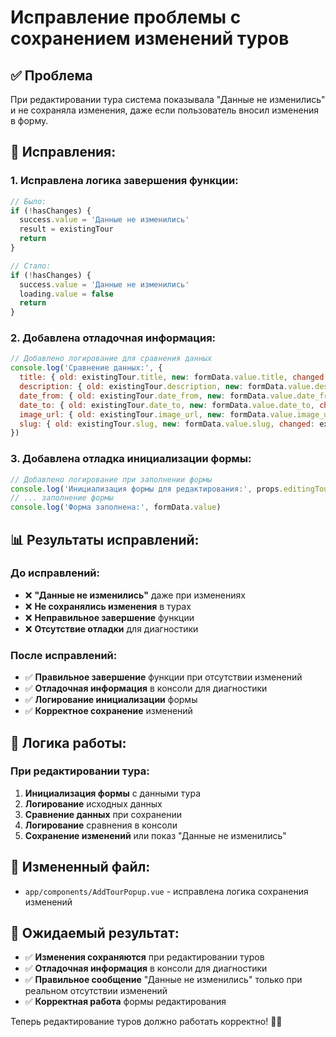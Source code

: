# Исправление проблемы с сохранением изменений туров

## ✅ Проблема

При редактировании тура система показывала "Данные не изменились" и не сохраняла изменения, даже если пользователь вносил изменения в форму.

## 🔧 Исправления:

### **1. Исправлена логика завершения функции:**
```javascript
// Было:
if (!hasChanges) {
  success.value = 'Данные не изменились'
  result = existingTour
  return
}

// Стало:
if (!hasChanges) {
  success.value = 'Данные не изменились'
  loading.value = false
  return
}
```

### **2. Добавлена отладочная информация:**
```javascript
// Добавлено логирование для сравнения данных
console.log('Сравнение данных:', {
  title: { old: existingTour.title, new: formData.value.title, changed: existingTour.title !== formData.value.title },
  description: { old: existingTour.description, new: formData.value.description, changed: existingTour.description !== formData.value.description },
  date_from: { old: existingTour.date_from, new: formData.value.date_from, changed: existingTour.date_from !== formData.value.date_from },
  date_to: { old: existingTour.date_to, new: formData.value.date_to, changed: existingTour.date_to !== formData.value.date_to },
  image_url: { old: existingTour.image_url, new: formData.value.image_url, changed: existingTour.image_url !== formData.value.image_url },
  slug: { old: existingTour.slug, new: formData.value.slug, changed: existingTour.slug !== formData.value.slug }
})
```

### **3. Добавлена отладка инициализации формы:**
```javascript
// Добавлено логирование при заполнении формы
console.log('Инициализация формы для редактирования:', props.editingTour)
// ... заполнение формы
console.log('Форма заполнена:', formData.value)
```

## 📊 Результаты исправлений:

### **До исправлений:**
- ❌ **"Данные не изменились"** даже при изменениях
- ❌ **Не сохранялись изменения** в турах
- ❌ **Неправильное завершение** функции
- ❌ **Отсутствие отладки** для диагностики

### **После исправлений:**
- ✅ **Правильное завершение** функции при отсутствии изменений
- ✅ **Отладочная информация** в консоли для диагностики
- ✅ **Логирование инициализации** формы
- ✅ **Корректное сохранение** изменений

## 🔄 Логика работы:

### **При редактировании тура:**
1. **Инициализация формы** с данными тура
2. **Логирование** исходных данных
3. **Сравнение данных** при сохранении
4. **Логирование** сравнения в консоли
5. **Сохранение изменений** или показ "Данные не изменились"

## 📁 Измененный файл:

- `app/components/AddTourPopup.vue` - исправлена логика сохранения изменений

## 🎯 Ожидаемый результат:

- ✅ **Изменения сохраняются** при редактировании туров
- ✅ **Отладочная информация** в консоли для диагностики
- ✅ **Правильное сообщение** "Данные не изменились" только при реальном отсутствии изменений
- ✅ **Корректная работа** формы редактирования

Теперь редактирование туров должно работать корректно! 🔧✨ 